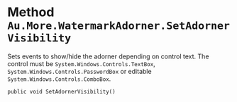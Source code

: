 # Method `Au.More.WatermarkAdorner.SetAdornerVisibility`

Sets events to show/hide the adorner depending on control text. The control must be `System.Windows.Controls.TextBox`, `System.Windows.Controls.PasswordBox` or editable `System.Windows.Controls.ComboBox`.

```
public void SetAdornerVisibility()
```